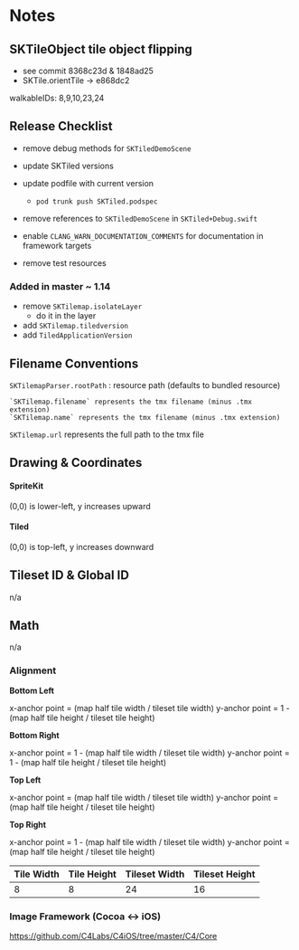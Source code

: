 # Notes

## SKTileObject tile object flipping

- see commit 8368c23d & 1848ad25
- SKTile.orientTile -> e868dc2

walkableIDs: 8,9,10,23,24
## Release Checklist

- remove debug methods for `SKTiledDemoScene`
- update SKTiled versions
- update podfile with current version
    - `pod trunk push SKTiled.podspec`

- remove references to `SKTiledDemoScene` in `SKTiled+Debug.swift`
- enable `CLANG_WARN_DOCUMENTATION_COMMENTS` for documentation in framework targets
- remove test resources



### Added in master ~ 1.14

- remove `SKTilemap.isolateLayer`
    - do it in the layer
- add `SKTilemap.tiledversion`
- add `TiledApplicationVersion`

## Filename Conventions

`SKTilemapParser.rootPath` : resource path (defaults to bundled resource)

    `SKTilemap.filename` represents the tmx filename (minus .tmx extension)
    `SKTilemap.name` represents the tmx filename (minus .tmx extension)

`SKTilemap.url` represents the full path to the tmx file

## Drawing & Coordinates

#### SpriteKit

(0,0) is lower-left, y increases upward

#### Tiled

(0,0) is top-left, y increases downward


## Tileset ID & Global ID

n/a

## Math

n/a

### Alignment

**Bottom Left**

x-anchor point = (map half tile width / tileset tile width)
y-anchor point = 1 - (map half tile height / tileset tile height)


**Bottom Right**

x-anchor point = 1 - (map half tile width / tileset tile width)
y-anchor point = 1 - (map half tile height / tileset tile height)


**Top Left**

x-anchor point = (map half tile width / tileset tile width)
y-anchor point = (map half tile height / tileset tile height)


**Top Right**

x-anchor point = 1 - (map half tile width / tileset tile width)
y-anchor point = (map half tile height / tileset tile height)



| Tile Width   | Tile Height  | Tileset Width  | Tileset Height |
| ------------ | ------------ | -------------- | -------------- |
| 8            | 8            | 24             | 16             |


### Image Framework (Cocoa <-> iOS)
https://github.com/C4Labs/C4iOS/tree/master/C4/Core
